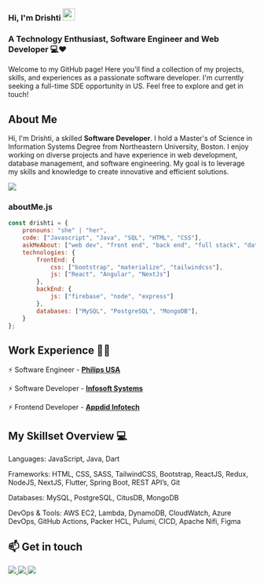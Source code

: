 ### Hi, I'm Drishti <img src="https://raw.githubusercontent.com/MartinHeinz/MartinHeinz/master/wave.gif" height="25px" width="25px">

### A Technology Enthusiast, Software Engineer and Web Developer 💻❤️
Welcome to my GitHub page! Here you'll find a collection of my projects, skills, and experiences as a passionate software developer. I'm currently seeking a full-time SDE opportunity in US. Feel free to explore and get in touch!

## About Me
Hi, I'm Drishti, a skilled **Software Developer**. I hold a Master's of Science in Information Systems Degree from Northeastern University, Boston. I enjoy working on diverse projects and have experience in web development, database management, and software engineering. My goal is to leverage my skills and knowledge to create innovative and efficient solutions.

![](https://api.visitorbadge.io/api/VisitorHit?user=DrishtiGoda&repo=drishtigoda-visitors-badge&countColor=%#C5E2F0)

<!--Credits for template: https://github.com/amadoabaca -->

### aboutMe.js

```javascript
const drishti = {
    pronouns: "she" | "her",
    code: ["Javascript", "Java", "SQL", "HTML", "CSS"],
    askMeAbout: ["web dev", "front end", "back end", "full stack", "data analytics", "tech", art],
    technologies: {
        frontEnd: {
            css: ["bootstrap", "materialize", "tailwindcss"],
            js: ["React", "Angular", "NextJs"]
        },
        backEnd: {
            js: ["firebase", "node", "express"]
        },
        databases: ["MySQL", "PostgreSQL", "MongoDB"],
    }
};
```

## Work Experience 👩‍💼

⚡️ Software Engineer - [**Philips USA**](https://www.usa.philips.com/healthcare/solutions/patient-monitoring)

<!-- ⚡️ Intramural Sports Official - [**Northeastern Intramural Sports**](https://recreation.northeastern.edu/intramural-sports/) -->

⚡️ Software Developer - [**Infosoft Systems**](http://infosoftsystems.in/)

⚡️ Frontend Developer - [**Appdid Infotech**](https://www.appdid.com/)


## My Skillset Overview 💻

Languages: JavaScript, Java, Dart

Frameworks:  HTML, CSS, SASS, TailwindCSS, Bootstrap, ReactJS, Redux, NodeJS, NextJS, Flutter, Spring Boot, REST API’s, Git

Databases: MySQL, PostgreSQL, CitusDB, MongoDB

DevOps & Tools:  AWS EC2, Lambda, DynamoDB, CloudWatch, Azure DevOps, GitHub Actions, Packer HCL, Pulumi, CICD, Apache Nifi, Figma


## 📫 Get in touch

<div> 
  <a href="mailto:goda.d@northeastern.edu">
    <img src="https://img.shields.io/badge/Email-333333?style=for-the-badge&logo=gmail&logoColor=green" />
  </a>
  <a href="https://www.linkedin.com/in/drishtigoda/" target="_blank">
    <img src="https://img.shields.io/badge/LinkedIn-0077B5?style=for-the-badge&logo=linkedin&logoColor=white" target="_blank" />
  </a>
  <a href="https://dgoda.netlify.app/" target="_blank">
     <img src="https://img.shields.io/badge/Portfolio-FF5722?style=for-the-badge&logo=todoist&logoColor=white" target="_blank" />
  </a>
</div>
